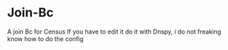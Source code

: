 # Join-Bc
A join Bc for Census
If you have to edit it do it with Dnspy, i do not freaking know how to do the config
